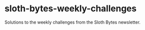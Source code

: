 # sloth-bytes-weekly-challenges
Solutions to the weekly challenges from the Sloth Bytes newsletter.
